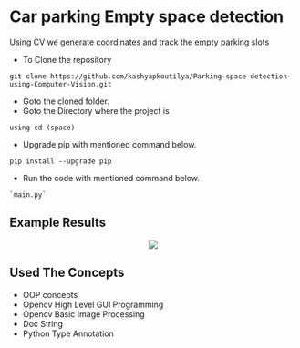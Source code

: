 # Car parking Empty space detection
Using CV we generate coordinates and track the empty parking slots


- To Clone the repository
```
git clone https://github.com/kashyapkoutilya/Parking-space-detection-using-Computer-Vision.git
```
- Goto the cloned folder.
- Goto the Directory where the project is
```
using cd (space)

```
- Upgrade pip with mentioned command below.
```
pip install --upgrade pip
```

- Run the code with mentioned command below.
```
`main.py`
```

 
## Example Results


<p align="center">
<img src="data/results/example_result.png">

## Used The Concepts
- OOP concepts
- Opencv High Level GUI Programming
- Opencv Basic Image Processing
- Doc String
- Python Type Annotation



